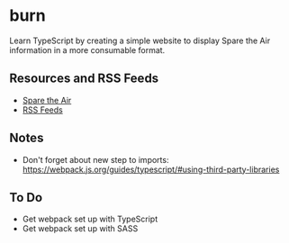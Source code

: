 # burn

Learn TypeScript by creating a simple website to display Spare the Air information in a more consumable format.

## Resources and RSS Feeds

- [Spare the Air](http://www.sparetheair.org/)
- [RSS Feeds](http://www.baaqmd.gov/online-services/rss-feeds)

## Notes

- Don't forget about new step to imports: https://webpack.js.org/guides/typescript/#using-third-party-libraries

## To Do

- Get webpack set up with TypeScript
- Get webpack set up with SASS
